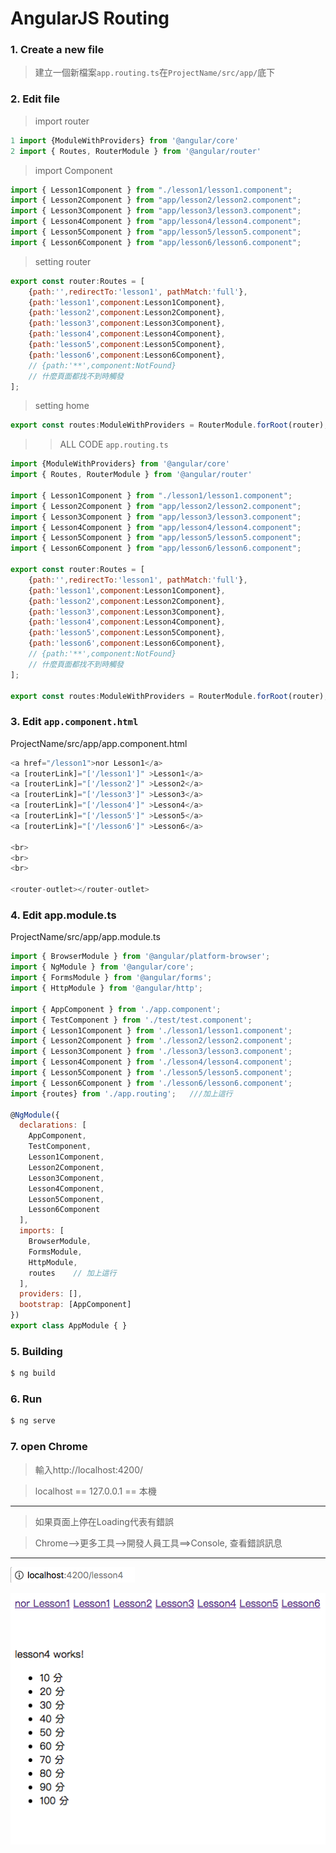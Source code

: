# AngularJS Routing

### 1. Create a new file

> 建立一個新檔案``app.routing.ts``在``ProjectName/src/app/``底下

### 2. Edit file

> import router

```js
1 import {ModuleWithProviders} from '@angular/core'
2 import { Routes, RouterModule } from '@angular/router'
```

> import Component

```js
import { Lesson1Component } from "./lesson1/lesson1.component";
import { Lesson2Component } from "app/lesson2/lesson2.component";
import { Lesson3Component } from "app/lesson3/lesson3.component";
import { Lesson4Component } from "app/lesson4/lesson4.component";
import { Lesson5Component } from "app/lesson5/lesson5.component";
import { Lesson6Component } from "app/lesson6/lesson6.component";
```

> setting router

```js
export const router:Routes = [
    {path:'',redirectTo:'lesson1', pathMatch:'full'},
    {path:'lesson1',component:Lesson1Component},
    {path:'lesson2',component:Lesson2Component},
    {path:'lesson3',component:Lesson3Component},
    {path:'lesson4',component:Lesson4Component},
    {path:'lesson5',component:Lesson5Component},
    {path:'lesson6',component:Lesson6Component},
    // {path:'**',component:NotFound}
    // 什麼頁面都找不到時觸發
];
```

> setting home

```js
export const routes:ModuleWithProviders = RouterModule.forRoot(router);
```

>> ALL CODE ``app.routing.ts``

```js
import {ModuleWithProviders} from '@angular/core'
import { Routes, RouterModule } from '@angular/router'

import { Lesson1Component } from "./lesson1/lesson1.component";
import { Lesson2Component } from "app/lesson2/lesson2.component";
import { Lesson3Component } from "app/lesson3/lesson3.component";
import { Lesson4Component } from "app/lesson4/lesson4.component";
import { Lesson5Component } from "app/lesson5/lesson5.component";
import { Lesson6Component } from "app/lesson6/lesson6.component";

export const router:Routes = [
    {path:'',redirectTo:'lesson1', pathMatch:'full'},
    {path:'lesson1',component:Lesson1Component},
    {path:'lesson2',component:Lesson2Component},
    {path:'lesson3',component:Lesson3Component},
    {path:'lesson4',component:Lesson4Component},
    {path:'lesson5',component:Lesson5Component},
    {path:'lesson6',component:Lesson6Component},
    // {path:'**',component:NotFound}
    // 什麼頁面都找不到時觸發
];

export const routes:ModuleWithProviders = RouterModule.forRoot(router);
```

### 3. Edit ``app.component.html``

ProjectName/src/app/app.component.html

```js
<a href="/lesson1">nor Lesson1</a>
<a [routerLink]="['/lesson1']" >Lesson1</a>
<a [routerLink]="['/lesson2']" >Lesson2</a>
<a [routerLink]="['/lesson3']" >Lesson3</a>
<a [routerLink]="['/lesson4']" >Lesson4</a>
<a [routerLink]="['/lesson5']" >Lesson5</a>
<a [routerLink]="['/lesson6']" >Lesson6</a>

<br>
<br>
<br>

<router-outlet></router-outlet>
```

### 4. Edit app.module.ts

ProjectName/src/app/app.module.ts

```js
import { BrowserModule } from '@angular/platform-browser';
import { NgModule } from '@angular/core';
import { FormsModule } from '@angular/forms';
import { HttpModule } from '@angular/http';

import { AppComponent } from './app.component';
import { TestComponent } from './test/test.component';
import { Lesson1Component } from './lesson1/lesson1.component';
import { Lesson2Component } from './lesson2/lesson2.component';
import { Lesson3Component } from './lesson3/lesson3.component';
import { Lesson4Component } from './lesson4/lesson4.component';
import { Lesson5Component } from './lesson5/lesson5.component';
import { Lesson6Component } from './lesson6/lesson6.component';
import {routes} from './app.routing';   ///加上這行

@NgModule({
  declarations: [
    AppComponent,
    TestComponent,
    Lesson1Component,
    Lesson2Component,
    Lesson3Component,
    Lesson4Component,
    Lesson5Component,
    Lesson6Component
  ],
  imports: [
    BrowserModule,
    FormsModule,
    HttpModule,
    routes    // 加上這行
  ],
  providers: [],
  bootstrap: [AppComponent]
})
export class AppModule { }
```

### 5. Building

```bash
$ ng build
```

### 6. Run

```bash
$ ng serve
```
### 7. open Chrome

>  輸入http://localhost:4200/

> localhost == 127.0.0.1 == 本機

-----------------------------

> 如果頁面上停在Loading代表有錯誤

> Chrome-->更多工具-->開發人員工具==>Console, 查看錯誤訊息

---------------------------

![](images/route2.png)

![](images/route1.png)

